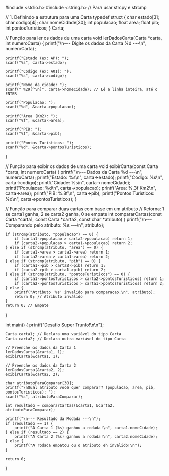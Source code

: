 #include <stdio.h>
#include <string.h> // Para usar strcpy e strcmp

// 1. Definindo a estrutura para uma Carta
typedef struct {
    char estado[3];
    char codigo[4];
    char nomeCidade[30];
    int populacao;
    float area;
    float pib;
    int pontosTuristicos;
} Carta;

// Função para ler os dados de uma carta
void lerDadosCarta(Carta *carta, int numeroCarta) {
    printf("\n--- Digite os dados da Carta %d ---\n", numeroCarta);

    printf("Estado (ex: AP): ");
    scanf("%s", carta->estado);

    printf("Codigo (ex: A01): ");
    scanf("%s", carta->codigo);

    printf("Nome da cidade: ");
    scanf(" %29[^\n]", carta->nomeCidade); // Lê a linha inteira, até o ENTER

    printf("Populacao: ");
    scanf("%d", &carta->populacao);

    printf("Area (Km2): ");
    scanf("%f", &carta->area);

    printf("PIB: ");
    scanf("%f", &carta->pib);

    printf("Pontos Turisticos: ");
    scanf("%d", &carta->pontosTuristicos);
}

// Função para exibir os dados de uma carta
void exibirCarta(const Carta *carta, int numeroCarta) {
    printf("\n--- Dados da Carta %d ---\n", numeroCarta);
    printf("Estado: %s\n", carta->estado);
    printf("Codigo: %s\n", carta->codigo);
    printf("Cidade: %s\n", carta->nomeCidade);
    printf("Populacao: %d\n", carta->populacao);
    printf("Area: %.3f Km2\n", carta->area);
    printf("PIB: %.8f\n", carta->pib);
    printf("Pontos Turisticos: %d\n", carta->pontosTuristicos);
}

// Função para comparar duas cartas com base em um atributo
// Retorna: 1 se carta1 ganha, 2 se carta2 ganha, 0 se empate
int compararCartas(const Carta *carta1, const Carta *carta2, const char *atributo) {
    printf("\n--- Comparando pelo atributo: %s ---\n", atributo);

    if (strcmp(atributo, "populacao") == 0) {
        if (carta1->populacao > carta2->populacao) return 1;
        if (carta2->populacao > carta1->populacao) return 2;
    } else if (strcmp(atributo, "area") == 0) {
        if (carta1->area > carta2->area) return 1;
        if (carta2->area > carta1->area) return 2;
    } else if (strcmp(atributo, "pib") == 0) {
        if (carta1->pib > carta2->pib) return 1;
        if (carta2->pib > carta1->pib) return 2;
    } else if (strcmp(atributo, "pontosTuristicos") == 0) {
        if (carta1->pontosTuristicos > carta2->pontosTuristicos) return 1;
        if (carta2->pontosTuristicos > carta1->pontosTuristicos) return 2;
    } else {
        printf("Atributo '%s' invalido para comparacao.\n", atributo);
        return 0; // Atributo inválido
    }
    return 0; // Empate
}


int main() {
    printf("Desafio Super Trunfo!\n\n");

    Carta carta1; // Declara uma variável do tipo Carta
    Carta carta2; // Declara outra variável do tipo Carta

    // Preenche os dados da Carta 1
    lerDadosCarta(&carta1, 1);
    exibirCarta(&carta1, 1);

    // Preenche os dados da Carta 2
    lerDadosCarta(&carta2, 2);
    exibirCarta(&carta2, 2);

    char atributoParaComparar[30];
    printf("\nQual atributo voce quer comparar? (populacao, area, pib, pontosTuristicos): ");
    scanf("%s", atributoParaComparar);

    int resultado = compararCartas(&carta1, &carta2, atributoParaComparar);

    printf("\n--- Resultado da Rodada ---\n");
    if (resultado == 1) {
        printf("A Carta 1 (%s) ganhou a rodada!\n", carta1.nomeCidade);
    } else if (resultado == 2) {
        printf("A Carta 2 (%s) ganhou a rodada!\n", carta2.nomeCidade);
    } else {
        printf("A rodada empatou ou o atributo eh invalido!\n");
    }

    return 0;
}
